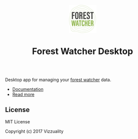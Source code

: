 <p align="center"><img src="fw-logo.png" height=92></p>
<h1 align="center">Forest Watcher Desktop</h1>
<br>
<br>

Desktop app for managing your [forest watcher](http://forestwatcher.globalforestwatch.org) data.

- [Documentation](https://vizzuality.gitbooks.io/forest-watcher-desktop/content/)
- [Read more](http://vizzuality.com/projects/forest-watcher)

## License
MIT License

Copyright (c) 2017 Vizzuality
